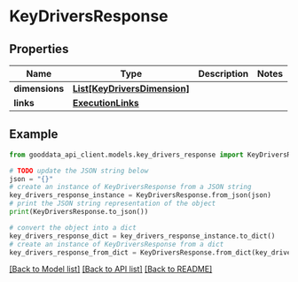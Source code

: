 # KeyDriversResponse


## Properties

Name | Type | Description | Notes
------------ | ------------- | ------------- | -------------
**dimensions** | [**List[KeyDriversDimension]**](KeyDriversDimension.md) |  | 
**links** | [**ExecutionLinks**](ExecutionLinks.md) |  | 

## Example

```python
from gooddata_api_client.models.key_drivers_response import KeyDriversResponse

# TODO update the JSON string below
json = "{}"
# create an instance of KeyDriversResponse from a JSON string
key_drivers_response_instance = KeyDriversResponse.from_json(json)
# print the JSON string representation of the object
print(KeyDriversResponse.to_json())

# convert the object into a dict
key_drivers_response_dict = key_drivers_response_instance.to_dict()
# create an instance of KeyDriversResponse from a dict
key_drivers_response_from_dict = KeyDriversResponse.from_dict(key_drivers_response_dict)
```
[[Back to Model list]](../README.md#documentation-for-models) [[Back to API list]](../README.md#documentation-for-api-endpoints) [[Back to README]](../README.md)


